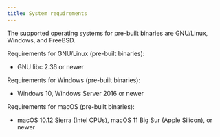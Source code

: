 ```yaml
---
title: System requirements
---
```


The supported operating systems for pre-built binaries are GNU/Linux, Windows, and FreeBSD.

Requirements for GNU/Linux (pre-built binaries):

- GNU libc 2.36 or newer

Requirements for Windows (pre-built binaries):

- Windows 10, Windows Server 2016 or newer

Requirements for macOS (pre-built binaries):

- macOS 10.12 Sierra (Intel CPUs), macOS 11 Big Sur (Apple Silicon), or newer